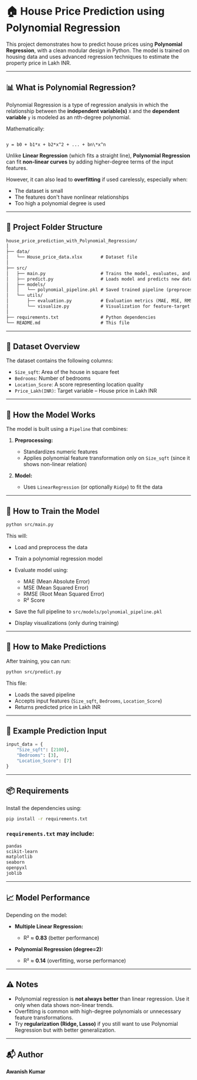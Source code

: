 # 🏠 House Price Prediction using Polynomial Regression

This project demonstrates how to predict house prices using **Polynomial Regression**, with a clean modular design in Python. The model is trained on housing data and uses advanced regression techniques to estimate the property price in Lakh INR.

---

## 📊 What is Polynomial Regression?

Polynomial Regression is a type of regression analysis in which the relationship between the **independent variable(s)** `X` and the **dependent variable** `y` is modeled as an nth-degree polynomial.

Mathematically:
```

y = b0 + b1*x + b2*x^2 + ... + bn\*x^n

````

Unlike **Linear Regression** (which fits a straight line), **Polynomial Regression** can fit **non-linear curves** by adding higher-degree terms of the input features.

However, it can also lead to **overfitting** if used carelessly, especially when:
- The dataset is small
- The features don't have nonlinear relationships
- Too high a polynomial degree is used

---

## 📁 Project Folder Structure

```markdown
house_price_prediction_with_Polynomial_Regression/
│
├── data/
│   └── House_price_data.xlsx       # Dataset file
│
├── src/
│   ├── main.py                     # Trains the model, evaluates, and saves it
│   ├── predict.py                  # Loads model and predicts new data
│   ├── models/
│   │   └── polynomial_pipeline.pkl # Saved trained pipeline (preprocessing + model)
│   └── utils/
│       ├── evaluation.py           # Evaluation metrics (MAE, MSE, RMSE, R2)
│       └── visualize.py            # Visualization for feature-target relationships
│
├── requirements.txt                # Python dependencies
└── README.md                       # This file
````

---

## 📌 Dataset Overview

The dataset contains the following columns:

* `Size_sqft`: Area of the house in square feet
* `Bedrooms`: Number of bedrooms
* `Location_Score`: A score representing location quality
* `Price_Lakh(INR)`: Target variable – House price in Lakh INR

---

## 🧠 How the Model Works

The model is built using a `Pipeline` that combines:

1. **Preprocessing:**

   * Standardizes numeric features
   * Applies polynomial feature transformation only on `Size_sqft` (since it shows non-linear relation)

2. **Model:**

   * Uses `LinearRegression` (or optionally `Ridge`) to fit the data

---

## 🚀 How to Train the Model

```bash
python src/main.py
```

This will:

* Load and preprocess the data
* Train a polynomial regression model
* Evaluate model using:

  * MAE (Mean Absolute Error)
  * MSE (Mean Squared Error)
  * RMSE (Root Mean Squared Error)
  * R² Score
* Save the full pipeline to `src/models/polynomial_pipeline.pkl`
* Display visualizations (only during training)

---

## 🔮 How to Make Predictions

After training, you can run:

```bash
python src/predict.py
```

This file:

* Loads the saved pipeline
* Accepts input features (`Size_sqft`, `Bedrooms`, `Location_Score`)
* Returns predicted price in Lakh INR

---

## 🧪 Example Prediction Input

```python
input_data = {
    "Size_sqft": [2100],
    "Bedrooms": [3],
    "Location_Score": [7]
}
```

---

## 📦 Requirements

Install the dependencies using:

```bash
pip install -r requirements.txt
```

### `requirements.txt` may include:

```txt
pandas
scikit-learn
matplotlib
seaborn
openpyxl
joblib
```

---

## 📈 Model Performance

Depending on the model:

* **Multiple Linear Regression:**

  * R² ≈ **0.83** (better performance)
* **Polynomial Regression (degree=2):**

  * R² ≈ **0.14** (overfitting, worse performance)

---

## ⚠️ Notes

* Polynomial regression is **not always better** than linear regression. Use it only when data shows non-linear trends.
* Overfitting is common with high-degree polynomials or unnecessary feature transformations.
* Try **regularization (Ridge, Lasso)** if you still want to use Polynomial Regression but with better generalization.

---

## 📬 Author

**Awanish Kumar**
